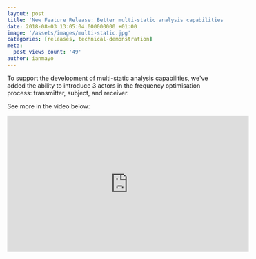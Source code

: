 ```yaml
---
layout: post
title: 'New Feature Release: Better multi-static analysis capabilities'
date: 2018-08-03 13:05:04.000000000 +01:00
image: '/assets/images/multi-static.jpg'
categories: [releases, technical-demonstration]
meta:
  post_views_count: '49'
author: ianmayo
---
```

<p>To support the development of multi-static analysis capabilities, we've added the ability to introduce 3 actors in the frequency optimisation process: transmitter, subject, and receiver.</p>
<p>See more in the video below:</p>

<div class="embed-responsive embed-responsive-16by9">
  <iframe class="embed-responsive-item" width="560" height="315" src="https://www.youtube.com/embed/yt5CZmiUOqM" frameborder="0" allow="autoplay; encrypted-media" allowfullscreen></iframe>
</div>